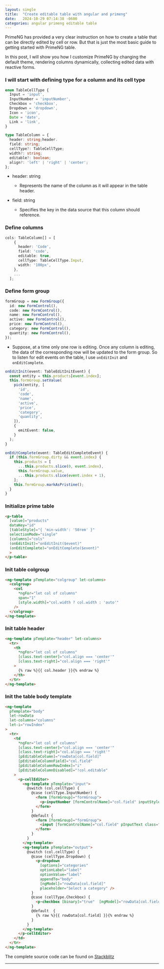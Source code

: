 ```yaml
---
layout: single
title:  "Create editable table with angular and primeng"
date:   2024-10-29 07:14:38 -0600
categories: angular primeng editable table
---
```


PrimeNG has provided a very clear instruction on how to create a table that can be directly edited by cell or row. But that is just the most basic guide to getting started with PrimeNG table.

In this post, I will show you how I customize PrimeNG by changing the default theme, rendering columns dynamically, collecting edited data with reactive forms.

### I will start with defining type for a column and its cell type

```typescript
enum TableCellType {
  Input = 'input',
  InputNumber = 'inputNumber',
  Checkbox = 'checkbox',
  Dropdown = 'dropdown',
  Icon = 'icon',
  Date = 'date',
  Link = 'link',
}
```

```typescript
type TableColumn = {
  header: string;header.
  field: string;
  cellType?: TableCellType;
  width?: string;
  editable?: boolean;
  align?: 'left' | 'right' | 'center';
};
```

* header: string
  * Represents the name of the column as it will appear in the table header.

* field: string
  * Specifies the key in the data source that this column should reference.

### Define columns

```typescript
cols: TableColumn[] = [
    {
      header: 'Code',
      field: 'code',
      editable: true,
      cellType: TableCellType.Input,
      width: '100px',
    },
    ...
  ];
```

### Define form group

```typescript
formGroup = new FormGroup({
  id: new FormControl(),
  code: new FormControl(),
  name: new FormControl(),
  active: new FormControl(),
  price: new FormControl(),
  category: new FormControl(),
  quantity: new FormControl(),
});
```

* Suppose, at a time only one row is editing. Once any column is editing, the data of the corresponding row will be updated to the form group. So to listen for edit events on the table, I use `onEditInit` and `onEditComplete`.

```typescript
onEditInit(event: TableEditInitEvent) {
  const entity = this.products[event.index];
  this.formGroup.setValue(
    pick(entity, [
      'id',
      'code',
      'name',
      'active',
      'price',
      'category',
      'quantity',
    ]),
    {
      emitEvent: false,
    }
  );
}
```

```typescript
onEditComplete(event: TableEditCompleteEvent) {
  if (this.formGroup.dirty && event.index) {
    this.products = [
      ...this.products.slice(0, event.index),
      this.formGroup.value,
      ...this.products.slice(event.index + 1),
    ];
    this.formGroup.markAsPristine();
  }
}
```

### Initialize prime table

```html
<p-table
  [value]="products"
  dataKey="id"
  [tableStyle]="{ 'min-width': '50rem' }"
  selectionMode="single"
  [columns]="cols"
  (onEditInit)="onEditInit($event)"
  (onEditComplete)="onEditComplete($event)"
  >
</p-table>
```

### Init table colgroup

```html
<ng-template pTemplate="colgroup" let-columns>
  <colgroup>
    <col
      *ngFor="let col of columns"
      span="1"
      [style.width]="col.width ? col.width : 'auto'"
    />
  </colgroup>
</ng-template>
```

### Init table header

```html
<ng-template pTemplate="header" let-columns>
  <tr>
    <th
      *ngFor="let col of columns"
      [class.text-center]="col.align === 'center'"
      [class.text-right]="col.align === 'right'"
    >
      {% raw %}{{ col.header }}{% endraw %}
    </th>
  </tr>
</ng-template>
```

### Init the table body template

```html
<ng-template
  pTemplate="body"
  let-rowData
  let-columns="columns"
  let-i="rowIndex"
>
  <tr>
    <td
      *ngFor="let col of columns"
      [class.text-center]="col.align === 'center'"
      [class.text-right]="col.align === 'right'"
      [pEditableColumn]="rowData[col.field]"
      [pEditableColumnField]="col.field"
      [pEditableColumnRowIndex]="i"
      [pEditableColumnDisabled]="!col.editable"
    >
      <p-cellEditor>
        <ng-template pTemplate="input">
          @switch (col.cellType) {
            @case (cellType.InputNumber) {
              <form [formGroup]="formGroup">
                <p-inputNumber [formControlName]="col.field" inputStyleClass="w-full" />
              </form>
            }
            @default {
              <form [formGroup]="formGroup">
                <input [formControlName]="col.field" pInputText class="w-full" />
              </form>
            }
          }
        </ng-template>
        <ng-template pTemplate="output">
          @switch (col.cellType) {
            @case (cellType.Dropdown) {
              <p-dropdown 
                [options]="categories" 
                optionLabel="label"
                optionValue="label"
                appendTo="body"
                [ngModel]="rowData[col.field]"
                placeholder="Select a category" />
            }
            @case (cellType.Checkbox) {
              <p-checkbox [binary]="true"  [ngModel]="rowData[col.field]"/>
            }
            @default  {
              {% raw %}{{ rowData[col.field] }}{% endraw %}
            }
          }
        </ng-template>
      </p-cellEditor>
    </td>
  </tr>
</ng-template>
```

The complete source code can be found on [Stackblitz](https://stackblitz.com/~/github.com/haku-d/ng-editable-table)

---